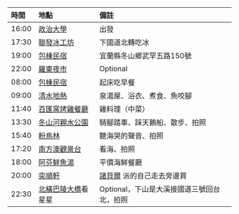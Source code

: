 | 時間  | 地點 | 備註 |
| :--- | :--- | :--- |
| 16:00 | [政治大學](https://maps.app.goo.gl/onzbGEoJSUbJA7Ts6) | 出發 |
| 17:30 | [聯發冰工坊](https://maps.app.goo.gl/DnfLL7e5HE2bw83H8) | 下國道北轉吃冰 |
| 19:00 | [包棟民宿](https://maps.app.goo.gl/3NQ7ap26UChu9GwL7) | 宜蘭縣冬山鄉武罕五路150號 |
| 22:00 | [羅東夜市](https://maps.app.goo.gl/Ea5g6dbJLwTizz5V6) | Optional |
| 08:00 | [包棟民宿](https://maps.app.goo.gl/3NQ7ap26UChu9GwL7) | 起床吃早餐 |
| 09:00 | [清水地熱](https://maps.app.goo.gl/d6cMpW1s11JmWqqR9) | 泉湯屋、浴衣、煮食、魚咬腳 |
| 11:40 | [百匯窯烤雞餐廳](https://maps.app.goo.gl/jCoVLtJefQS2qm1q8) | 雞料理（中菜） |
| 13:30 | [冬山河親水公園](https://maps.app.goo.gl/Te7UWdZKMRD2Xtj88) | 騎腳踏車、踩天鵝船、散步、拍照 |
| 15:40 | [粉鳥林](https://maps.app.goo.gl/WEEewVuEWkKtzpdXA) | 聽海哭的聲音、拍照 |
| 17:20 | [南方澳觀景台](https://maps.app.goo.gl/ECJatfVSbvRdUfnU7) | 看海、拍照 |
| 18:00 | [阿芬鮮魚湯](https://maps.app.goo.gl/BjYWNz7ghqdy761B6) | 平價海鮮餐廳 |
| 20:00 | [奕順軒](https://maps.app.goo.gl/dz5xrCEC5PCyZkHJA) | [諸貝爾](https://maps.app.goo.gl/X6fvpceW2p1dty4W6) 派的自己走去旁邊買 |
| 22:30 | [北橫巴陵大橋](https://maps.app.goo.gl/Yg1dua6oDPMPbd7NA)看星星 | Optional，下山是大溪接國道三號回台北，拍照 |